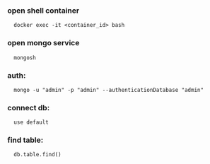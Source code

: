 ### open shell container

```
  docker exec -it <container_id> bash
```

### open mongo service
```
  mongosh
```

### auth:
```  
  mongo -u "admin" -p "admin" --authenticationDatabase "admin"
```

### connect db:
``` 
  use default
```

### find table:
```
  db.table.find()
```